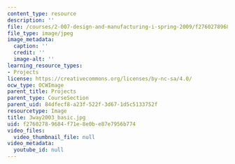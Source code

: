 ```yaml
---
content_type: resource
description: ''
file: /courses/2-007-design-and-manufacturing-i-spring-2009/f27602789684f71e8e0be87e7956b774_3way2003_basic.jpg
file_type: image/jpeg
image_metadata:
  caption: ''
  credit: ''
  image-alt: ''
learning_resource_types:
- Projects
license: https://creativecommons.org/licenses/by-nc-sa/4.0/
ocw_type: OCWImage
parent_title: Projects
parent_type: CourseSection
parent_uid: 84dfecf8-a23f-522f-3d67-1d5c5133752f
resourcetype: Image
title: 3way2003_basic.jpg
uid: f2760278-9684-f71e-8e0b-e87e7956b774
video_files:
  video_thumbnail_file: null
video_metadata:
  youtube_id: null
---
```

